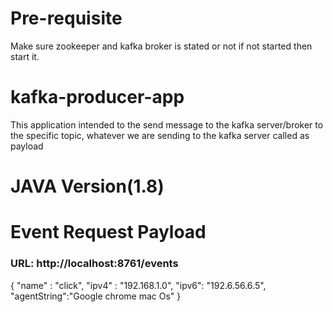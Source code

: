 # Pre-requisite
Make sure zookeeper and kafka broker is stated or not if not started then start it.
# kafka-producer-app
This application intended to the send message to the kafka server/broker to the specific topic,
whatever we are sending to the kafka server called as payload

# JAVA Version(1.8)

# Event Request Payload
### URL: http://localhost:8761/events
{
    "name" : "click",
    "ipv4" : "192.168.1.0",
    "ipv6": "192.6.56.6.5",
    "agentString":"Google chrome mac Os"
}


